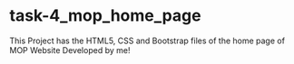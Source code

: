 # task-4_mop_home_page
This Project has the HTML5, CSS and Bootstrap files of the home page of MOP Website Developed by me!
